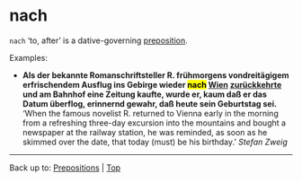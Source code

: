 # nach

`nach` ‘to, after’ is a dative-governing [preposition](index.md).

Examples:
- **Als der bekannte Romanschriftsteller R. frühmorgens vondreitägigem erfrischendem Ausflug ins Gebirge wieder <mark>nach</mark> [Wien](../nouns/w/wi/Wien.md) [zurückkehrte](../../../verbs/z/zu/zurueckkehren.md) und am Bahnhof eine Zeitung kaufte, wurde er, kaum daß er das Datum überflog, erinnernd gewahr, daß heute sein Geburtstag sei.** ‘When the famous novelist R. returned to Vienna early in the morning from a refreshing three-day excursion into the mountains and bought a newspaper at the railway station, he was reminded, as soon as he skimmed over the date, that today (must) be his birthday.’ *Stefan Zweig*

---

Back up to: [Prepositions](index.md) | [Top](../index.md)
